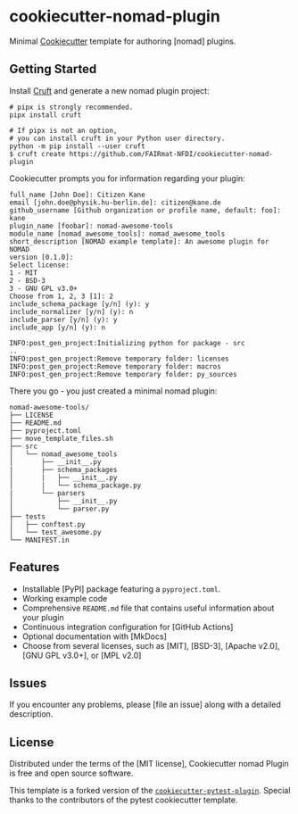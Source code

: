 # cookiecutter-nomad-plugin

Minimal [Cookiecutter](https://github.com/cookiecutter/cookiecutter) template for authoring [nomad] plugins.

## Getting Started

Install [Cruft](https://github.com/cruft/cruft) and generate a new nomad plugin project:

```no-highlight
# pipx is strongly recommended.
pipx install cruft

# If pipx is not an option,
# you can install cruft in your Python user directory.
python -m pip install --user cruft
$ cruft create https://github.com/FAIRmat-NFDI/cookiecutter-nomad-plugin
```

Cookiecutter prompts you for information regarding your plugin:

```no-highlight
full_name [John Doe]: Citizen Kane
email [john.doe@physik.hu-berlin.de]: citizen@kane.de
github_username [Github organization or profile name, default: foo]: kane
plugin_name [foobar]: nomad-awesome-tools
module_name [nomad_awesome_tools]: nomad_awesome_tools
short_description [NOMAD example template]: An awesome plugin for NOMAD
version [0.1.0]:
Select license:
1 - MIT
2 - BSD-3
3 - GNU GPL v3.0+
Choose from 1, 2, 3 [1]: 2
include_schema_package [y/n] (y): y
include_normalizer [y/n] (y): n
include_parser [y/n] (y): y
include_app [y/n] (y): n

INFO:post_gen_project:Initializing python for package - src
..
INFO:post_gen_project:Remove temporary folder: licenses
INFO:post_gen_project:Remove temporary folder: macros
INFO:post_gen_project:Remove temporary folder: py_sources
```

There you go - you just created a minimal nomad plugin:

```no-highlight
nomad-awesome-tools/
├── LICENSE
├── README.md
├── pyproject.toml
├── move_template_files.sh
├── src
│   └── nomad_awesome_tools
│       ├── __init__.py
|       ├── schema_packages
│       |   ├── __init__.py
│       |   └── schema_package.py
|       └── parsers
│           ├── __init__.py
│           └── parser.py
├── tests
│   ├── conftest.py
│   └── test_awesome.py
└── MANIFEST.in
```


## Features

- Installable [PyPI] package featuring a `pyproject.toml`.
- Working example code
- Comprehensive `README.md` file that contains useful information about your
  plugin
- Continuous integration configuration for [GitHub Actions]
- Optional documentation with [MkDocs]
- Choose from several licenses, such as [MIT], [BSD-3], [Apache v2.0], [GNU GPL
  v3.0+], or [MPL v2.0]

## Issues

If you encounter any problems, please [file an issue] along with a
detailed description.

## License

Distributed under the terms of the [MIT license], Cookiecutter nomad
Plugin is free and open source software.

This template is a forked version of the [`cookiecutter-pytest-plugin`](https://github.com/pytest-dev/cookiecutter-pytest-plugin). Special thanks to the contributors of the pytest cookiecutter template.

